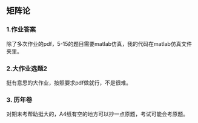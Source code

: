 ## 矩阵论

### 1.作业答案

除了多次作业的pdf，5-15的题目需要matlab仿真，我的代码在matlab仿真文件夹里。

### 2.大作业选题2

挺有意思的大作业，按照要求pdf做就行，不是很难。

### 3. 历年卷

对期末考帮助挺大的，A4纸有空的地方可以抄一点原题，考试可能会考原题。

 